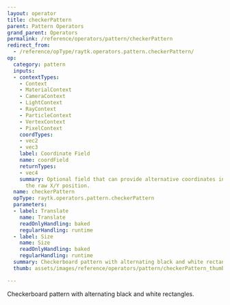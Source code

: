 ```yaml
---
layout: operator
title: checkerPattern
parent: Pattern Operators
grand_parent: Operators
permalink: /reference/operators/pattern/checkerPattern
redirect_from:
  - /reference/opType/raytk.operators.pattern.checkerPattern/
op:
  category: pattern
  inputs:
  - contextTypes:
    - Context
    - MaterialContext
    - CameraContext
    - LightContext
    - RayContext
    - ParticleContext
    - VertexContext
    - PixelContext
    coordTypes:
    - vec2
    - vec3
    label: Coordinate Field
    name: coordField
    returnTypes:
    - vec4
    summary: Optional field that can provide alternative coordinates instead of using
      the raw X/Y position.
  name: checkerPattern
  opType: raytk.operators.pattern.checkerPattern
  parameters:
  - label: Translate
    name: Translate
    readOnlyHandling: baked
    regularHandling: runtime
  - label: Size
    name: Size
    readOnlyHandling: baked
    regularHandling: runtime
  summary: Checkerboard pattern with alternating black and white rectangles.
  thumb: assets/images/reference/operators/pattern/checkerPattern_thumb.png

---
```



Checkerboard pattern with alternating black and white rectangles.